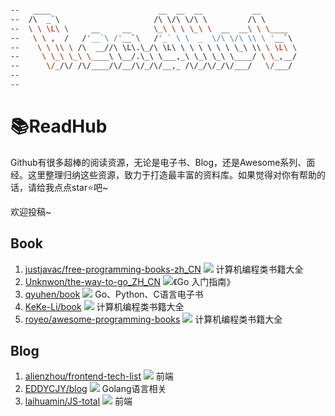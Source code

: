 ```bash

--   ____                        __  __  __           __        
--  /\  _`\                     /\ \/\ \/\ \         /\ \       
--  \ \ \L\ \     __     __     \_\ \ \ \_\ \  __  __\ \ \____  
--   \ \ ,  /   /'__`\ /'__`\   /'_` \ \  _  \/\ \/\ \\ \ '__`\ 
--    \ \ \\ \ /\  __//\ \L\.\_/\ \L\ \ \ \ \ \ \ \_\ \\ \ \L\ \
--     \ \_\ \_\ \____\ \__/.\_\ \___,_\ \_\ \_\ \____/ \ \_,__/
--      \/_/\/ /\/____/\/__/\/_/\/__,_ /\/_/\/_/\/___/   \/___/ 
--                                                              
--                                                              

```



# 📚ReadHub

Github有很多超棒的阅读资源，无论是电子书、Blog，还是Awesome系列、面经。这里整理归纳这些资源，致力于打造最丰富的资料库。如果觉得对你有帮助的话，请给我点点star⭐️吧~

欢迎投稿~

## Book

1. [justjavac/free-programming-books-zh_CN](https://github.com/justjavac/free-programming-books-zh_CN) [![](https://img.shields.io/github/stars/justjavac/free-programming-books-zh_CN.svg?label=Stars&style=social?style=social)](https://github.com/justjavac/free-programming-books-zh_CN) 计算机编程类书籍大全
2. [Unknwon/the-way-to-go_ZH_CN](https://github.com/Unknwon/the-way-to-go_ZH_CN) [![](https://img.shields.io/github/stars/Unknwon/the-way-to-go_ZH_CN.svg?label=Stars&style=social?style=social)](https://github.com/Unknwon/the-way-to-go_ZH_CN)《Go 入门指南》
3. [qyuhen/book](https://github.com/qyuhen/book) [![](https://img.shields.io/github/stars/qyuhen/book.svg?label=Stars&style=social?style=social)](https://github.com/qyuhen/book) Go、Python、C语言电子书
4. [KeKe-Li/book](https://github.com/KeKe-Li/book) [![](https://img.shields.io/github/stars/KeKe-Li/book.svg?label=Stars&style=social?style=social)](https://github.com/KeKe-Li/book) 计算机编程类书籍大全
5. [royeo/awesome-programming-books](https://github.com/royeo/awesome-programming-books) [![](https://img.shields.io/github/stars/royeo/awesome-programming-books.svg?label=Stars&style=social?style=social)](https://github.com/royeo/awesome-programming-books) 计算机编程类书籍大全

## Blog

1. [alienzhou/frontend-tech-list](https://github.com/alienzhou/frontend-tech-list) [![](https://img.shields.io/github/stars/alienzhou/frontend-tech-list.svg?label=Stars&style=social?style=social)](https://github.com/alienzhou/frontend-tech-list) 前端
2. [EDDYCJY/blog](https://github.com/EDDYCJY/blog) [![](https://img.shields.io/github/stars/EDDYCJY/blog.svg?label=Stars&style=social?style=social)](https://github.com/EDDYCJY/blog) Golang语言相关
3. [laihuamin/JS-total](https://github.com/laihuamin/JS-total) [![](https://img.shields.io/github/stars/laihuamin/JS-total.svg?label=Stars&style=social?style=social)](https://github.com/laihuamin/JS-total) 前端